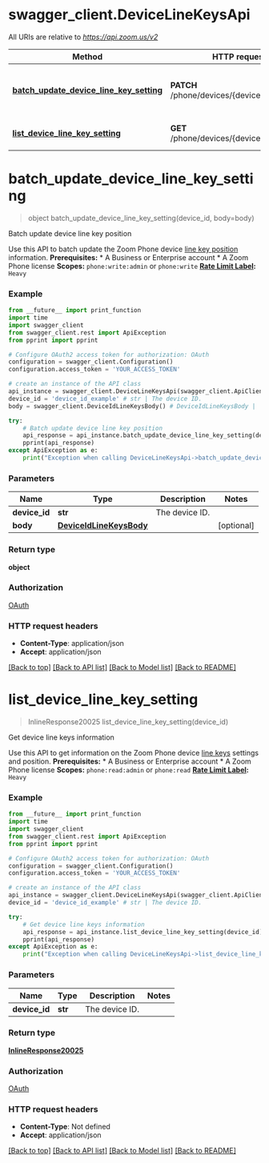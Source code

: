 # swagger_client.DeviceLineKeysApi

All URIs are relative to *https://api.zoom.us/v2*

Method | HTTP request | Description
------------- | ------------- | -------------
[**batch_update_device_line_key_setting**](DeviceLineKeysApi.md#batch_update_device_line_key_setting) | **PATCH** /phone/devices/{deviceId}/line_keys | Batch update device line key position
[**list_device_line_key_setting**](DeviceLineKeysApi.md#list_device_line_key_setting) | **GET** /phone/devices/{deviceId}/line_keys | Get device line keys information

# **batch_update_device_line_key_setting**
> object batch_update_device_line_key_setting(device_id, body=body)

Batch update device line key position

Use this API to batch update the Zoom Phone device [line key position](https://support.zoom.us/hc/en-us/articles/4402415568397-Customizing-keys-for-devices-with-multiple-users) information.  **Prerequisites:**  * A Business or Enterprise account  * A Zoom Phone license  **Scopes:** `phone:write:admin` or `phone:write`  **[Rate Limit Label](https://developers.zoom.us/docs/api/rest/rate-limits/):** `Heavy`

### Example
```python
from __future__ import print_function
import time
import swagger_client
from swagger_client.rest import ApiException
from pprint import pprint

# Configure OAuth2 access token for authorization: OAuth
configuration = swagger_client.Configuration()
configuration.access_token = 'YOUR_ACCESS_TOKEN'

# create an instance of the API class
api_instance = swagger_client.DeviceLineKeysApi(swagger_client.ApiClient(configuration))
device_id = 'device_id_example' # str | The device ID.
body = swagger_client.DeviceIdLineKeysBody() # DeviceIdLineKeysBody |  (optional)

try:
    # Batch update device line key position
    api_response = api_instance.batch_update_device_line_key_setting(device_id, body=body)
    pprint(api_response)
except ApiException as e:
    print("Exception when calling DeviceLineKeysApi->batch_update_device_line_key_setting: %s\n" % e)
```

### Parameters

Name | Type | Description  | Notes
------------- | ------------- | ------------- | -------------
 **device_id** | **str**| The device ID. | 
 **body** | [**DeviceIdLineKeysBody**](DeviceIdLineKeysBody.md)|  | [optional] 

### Return type

**object**

### Authorization

[OAuth](../README.md#OAuth)

### HTTP request headers

 - **Content-Type**: application/json
 - **Accept**: application/json

[[Back to top]](#) [[Back to API list]](../README.md#documentation-for-api-endpoints) [[Back to Model list]](../README.md#documentation-for-models) [[Back to README]](../README.md)

# **list_device_line_key_setting**
> InlineResponse20025 list_device_line_key_setting(device_id)

Get device line keys information

Use this API to get information on the Zoom Phone device [line keys](https://support.zoom.us/hc/en-us/articles/4402415568397-Customizing-keys-for-devices-with-multiple-users) settings and position.  **Prerequisites:**  * A Business or Enterprise account  * A Zoom Phone license  **Scopes:** `phone:read:admin` or `phone:read`  **[Rate Limit Label](https://developers.zoom.us/docs/api/rest/rate-limits/):** `Heavy`

### Example
```python
from __future__ import print_function
import time
import swagger_client
from swagger_client.rest import ApiException
from pprint import pprint

# Configure OAuth2 access token for authorization: OAuth
configuration = swagger_client.Configuration()
configuration.access_token = 'YOUR_ACCESS_TOKEN'

# create an instance of the API class
api_instance = swagger_client.DeviceLineKeysApi(swagger_client.ApiClient(configuration))
device_id = 'device_id_example' # str | The device ID.

try:
    # Get device line keys information
    api_response = api_instance.list_device_line_key_setting(device_id)
    pprint(api_response)
except ApiException as e:
    print("Exception when calling DeviceLineKeysApi->list_device_line_key_setting: %s\n" % e)
```

### Parameters

Name | Type | Description  | Notes
------------- | ------------- | ------------- | -------------
 **device_id** | **str**| The device ID. | 

### Return type

[**InlineResponse20025**](InlineResponse20025.md)

### Authorization

[OAuth](../README.md#OAuth)

### HTTP request headers

 - **Content-Type**: Not defined
 - **Accept**: application/json

[[Back to top]](#) [[Back to API list]](../README.md#documentation-for-api-endpoints) [[Back to Model list]](../README.md#documentation-for-models) [[Back to README]](../README.md)

